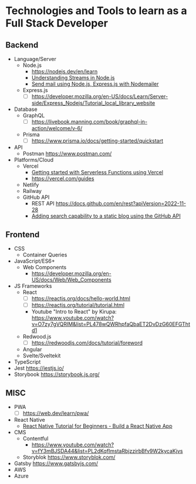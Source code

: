 # Technologies and Tools to learn as a Full Stack Developer

## Backend
- Language/Server
  - Node.js
    - https://nodejs.dev/en/learn 
    - [Understanding Streams in Node.js](https://nodesource.com/blog/understanding-streams-in-nodejs/)
    - [Send mail using Node.js, Express.js with Nodemailer](https://medium.com/coox-tech/send-mail-using-node-js-express-js-with-nodemailer-93f4d62c83ee)
  - Express.js
    - [ ] https://developer.mozilla.org/en-US/docs/Learn/Server-side/Express_Nodejs/Tutorial_local_library_website 
- Database
  - GraphQL
    - [ ] https://livebook.manning.com/book/graphql-in-action/welcome/v-6/ 
  - Prisma
    - [ ] https://www.prisma.io/docs/getting-started/quickstart
- API
  - Postman https://www.postman.com/
- Platforms/Cloud
  - Vercel
    - [Getting started with Serverless Functions using Vercel](https://dev.to/this-is-learning/getting-started-with-serverless-functions-using-vercel-i-52o7)
    - https://vercel.com/guides
  - Netlify
  - Railway
  - GitHub API
    - REST API https://docs.github.com/en/rest?apiVersion=2022-11-28
    - [Adding search capability to a static blog using the GitHub API](https://www.codejam.info/2021/07/search-static-blog-github-api.html)

## Frontend
- CSS
  - Container Queries
- JavaScript/ES6+
  - Web Components
    - https://developer.mozilla.org/en-US/docs/Web/Web_Components 
- JS Frameworks
  - React
    - [ ] https://reactjs.org/docs/hello-world.html
    - [ ] https://reactjs.org/tutorial/tutorial.html
    - Youtube "Intro to React" by Kirupa: https://www.youtube.com/watch?v=O7zy7gVQRIM&list=PL478wQWRhpfaQbaET2DvDzG60EFGThtd1
  - Redwood.js
    - [ ] https://redwoodjs.com/docs/tutorial/foreword 
  - Angular
  - Svelte/Sveltekit
- TypeScript
- Jest https://jestjs.io/
- Storybook https://storybook.js.org/

## MISC
- PWA
  - [ ] https://web.dev/learn/pwa/ 
- React Native
    - [React Native Tutorial for Beginners - Build a React Native App](https://www.youtube.com/watch?v=0-S5a0eXPoc)
- CMS
  - Contentful 
    - https://www.youtube.com/watch?v=fY3mBJSDA44&list=PL2dKqfImstaRbjzzirbBfv9W2kycaKjvs
  - Storyblok https://www.storyblok.com/
- Gatsby https://www.gatsbyjs.com/
- AWS
- Azure
